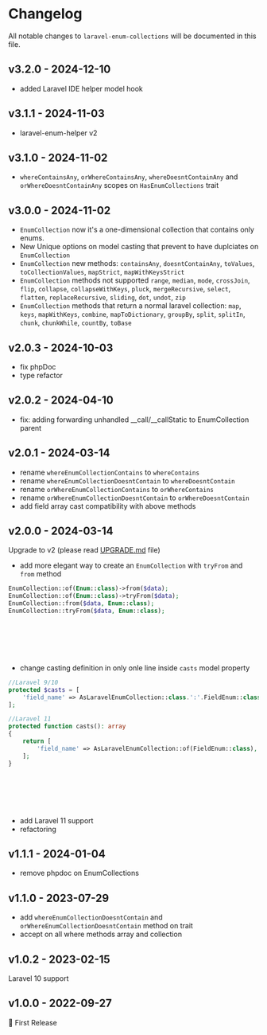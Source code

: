 # Changelog

All notable changes to `laravel-enum-collections` will be documented in this file.

## v3.2.0 - 2024-12-10

- added Laravel IDE helper model hook

## v3.1.1 - 2024-11-03

- laravel-enum-helper v2

## v3.1.0 - 2024-11-02

- `whereContainsAny`, `orWhereContainsAny`, `whereDoesntContainAny` and `orWhereDoesntContainAny` scopes on `HasEnumCollections` trait

## v3.0.0 - 2024-11-02

- `EnumCollection` now it's a one-dimensional collection that contains only enums.
- New Unique options on model casting that prevent to have duplciates on `EnumCollection`
- `EnumCollection` new methods: `containsAny`, `doesntContainAny`, `toValues`, `toCollectionValues`, `mapStrict`, `mapWithKeysStrict`
- `EnumCollection` methods not supported `range`, `median`, `mode`, `crossJoin`, `flip`, `collapse`, `collapseWithKeys`, `pluck`, `mergeRecursive`, `select`, `flatten`, `replaceRecursive`, `sliding`, `dot`, `undot`, `zip`
- `EnumCollection` methods that return a normal laravel collection: `map`, `keys`, `mapWithKeys`, `combine`, `mapToDictionary`, `groupBy`, `split`, `splitIn`, `chunk`, `chunkWhile`, `countBy`, `toBase`

## v2.0.3 - 2024-10-03

- fix phpDoc
- type refactor

## v2.0.2 - 2024-04-10

- fix: adding forwarding unhandled __call/__callStatic to EnumCollection parent

## v2.0.1 - 2024-03-14

- rename `whereEnumCollectionContains` to `whereContains`
- rename `whereEnumCollectionDoesntContain` to `whereDoesntContain`
- rename `orWhereEnumCollectionContains` to `orWhereContains`
- rename `orWhereEnumCollectionDoesntContain` to `orWhereDoesntContain`
- add field array cast compatibility with above methods

## v2.0.0 - 2024-03-14

Upgrade to v2 (please read [UPGRADE.md](https://github.com/datomatic/laravel-enum-collections/blob/main/UPGRADE.md) file)

- add more elegant way to create an `EnumCollection` with `tryFrom` and `from` method

```php
EnumCollection::of(Enum::class)->from($data);
EnumCollection::of(Enum::class)->tryFrom($data);
EnumCollection::from($data, Enum::class);
EnumCollection::tryFrom($data, Enum::class);








```
- change casting definition in only onle line inside `casts` model property

```php
//Laravel 9/10
protected $casts = [
    'field_name' => AsLaravelEnumCollection::class.':'.FieldEnum::class,
];

//Laravel 11
protected function casts(): array
{
    return [
        'field_name' => AsLaravelEnumCollection::of(FieldEnum::class),
    ];
}








```
- add Laravel 11 support
- refactoring

## v1.1.1 - 2024-01-04

- remove phpdoc on EnumCollections

## v1.1.0 - 2023-07-29

- add `whereEnumCollectionDoesntContain` and `orWhereEnumCollectionDoesntContain` method on trait
- accept on all where methods array and collection

## v1.0.2 - 2023-02-15

Laravel 10 support

## v1.0.0 - 2022-09-27

🚀 First Release
